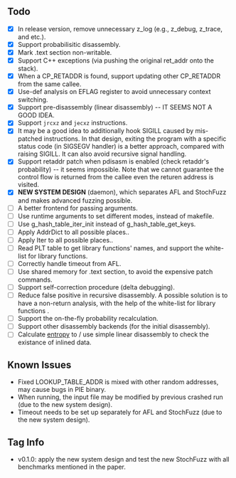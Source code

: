 ## Todo

+ [x] In release version, remove unnecessary z\_log (e.g., z\_debug, z\_trace, and etc.).
+ [x] Support probabilisitic disassembly.
+ [x] Mark .text section non-writable.
+ [x] Support C++ exceptions (via pushing the original ret\_addr onto the stack).
+ [x] When a CP\_RETADDR is found, support updating other CP\_RETADDR from the same callee.
+ [x] Use-def analysis on EFLAG register to avoid unnecessary context switching.
+ [x] Support pre-disassembly (linear disassembly) -- IT SEEMS NOT A GOOD IDEA.
+ [x] Support `jrcxz` and `jecxz` instructions.
+ [x] It may be a good idea to additionally hook SIGILL caused by mis-patched instructions. In that design, exiting the program with a specific status code (in SIGSEGV handler) is a better approach, compared with raising SIGILL. It can also avoid recursive signal handling.
+ [x] Support retaddr patch when pdisasm is enabled (check retaddr's probability) -- it seems impossible. Note that we cannot guarantee the control flow is returned from the callee even the returen address is visited.
+ [x] __NEW SYSTEM DESIGN__ (daemon), which separates AFL and StochFuzz and makes advanced fuzzing possible.
+ [ ] A better frontend for passing arguments.
+ [ ] Use runtime arguments to set different modes, instead of makefile.
+ [ ] Use g\_hash\_table\_iter\_init instead of g\_hash\_table\_get\_keys.
+ [ ] Apply AddrDict to all possible places..
+ [ ] Apply Iter to all possible places..
+ [ ] Read PLT table to get library functions' names, and support the white-list for library functions.
+ [ ] Correctly handle timeout from AFL.
+ [ ] Use shared memory for .text section, to avoid the expensive patch commands.
+ [ ] Support self-correction procedure (delta debugging).
+ [ ] Reduce false positive in recursive disassembly. A possible solution is to have a non-return analysis, with the help of the white-list for library functions .
+ [ ] Support the on-the-fly probability recalculation.
+ [ ] Support other disassembly backends (for the initial disassembly).
+ [ ] Calculate [entropy](https://github.com/NationalSecurityAgency/ghidra/issues/1035) to / use simple linear disassembly to check the existance of inlined data.

## Known Issues

+ Fixed LOOKUP\_TABLE\_ADDR is mixed with other random addresses, may cause bugs in PIE binary.
+ When running, the input file may be modified by previous crashed run (due to the new system design).
+ Timeout needs to be set up separately for AFL and StochFuzz (due to the new system design).

## Tag Info

+ v0.1.0: apply the new system design and test the new StochFuzz with all benchmarks mentioned in the paper.
